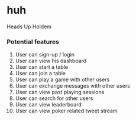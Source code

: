 # huh
Heads Up Holdem

### Potential features

1. User can sign-up / login
2. User can view his dashboard
3. User can start a table
4. User can join a table
5. User can play a game with other users
6. User can exchange messages with other users
7. User can view past playing sessions
8. User can search for other users
9. User can view leaderboard
10. User can view poker related tweet stream
